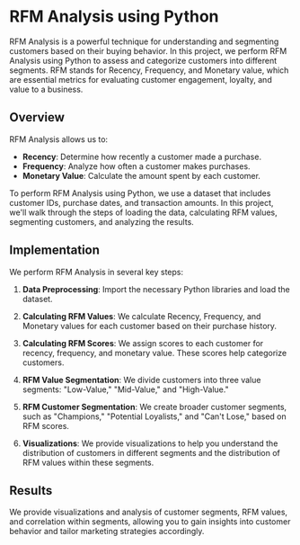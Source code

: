# RFM Analysis using Python

RFM Analysis is a powerful technique for understanding and segmenting customers based on their buying behavior. In this project, we perform RFM Analysis using Python to assess and categorize customers into different segments. RFM stands for Recency, Frequency, and Monetary value, which are essential metrics for evaluating customer engagement, loyalty, and value to a business.

## Overview

RFM Analysis allows us to:

- **Recency**: Determine how recently a customer made a purchase.
- **Frequency**: Analyze how often a customer makes purchases.
- **Monetary Value**: Calculate the amount spent by each customer.

To perform RFM Analysis using Python, we use a dataset that includes customer IDs, purchase dates, and transaction amounts. In this project, we'll walk through the steps of loading the data, calculating RFM values, segmenting customers, and analyzing the results.

## Implementation

We perform RFM Analysis in several key steps:

1. **Data Preprocessing**: Import the necessary Python libraries and load the dataset.

2. **Calculating RFM Values**: We calculate Recency, Frequency, and Monetary values for each customer based on their purchase history.

3. **Calculating RFM Scores**: We assign scores to each customer for recency, frequency, and monetary value. These scores help categorize customers.

4. **RFM Value Segmentation**: We divide customers into three value segments: "Low-Value," "Mid-Value," and "High-Value."

5. **RFM Customer Segmentation**: We create broader customer segments, such as "Champions," "Potential Loyalists," and "Can't Lose," based on RFM scores.

6. **Visualizations**: We provide visualizations to help you understand the distribution of customers in different segments and the distribution of RFM values within these segments.

## Results

We provide visualizations and analysis of customer segments, RFM values, and correlation within segments, allowing you to gain insights into customer behavior and tailor marketing strategies accordingly.
